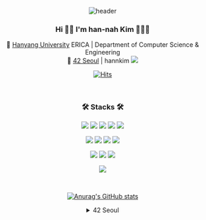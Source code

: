 <div align='center'>  
 
<!-- ![header](https://capsule-render.vercel.app/api?type=wave&color=gradient&customColorList=1,15,18,25,27&height=300&section=header&text=Hi🙌%20I'm%20han-nah%20Kim%20👩🏻‍💻&fontSize=40) -->
  ![header](https://capsule-render.vercel.app/api?type=waving&color=gradient&customColorList=1,15,18,25,27&height=150&section=header)
 
 ### Hi 🙌🏼   I'm han-nah Kim 👩🏻‍💻  
 🏫 [Hanyang University](https://www.hanyang.ac.kr/) ERICA | Department of Computer Science & Engineering  
 🏢 [42 Seoul](https://innovationacademy.kr/academy/contents/view?contentsNo=7&level=2&menuNo=8) | hannkim <img src="https://img.shields.io/badge/42Seoul-000000?style=flat-square&logo=42&logoColor=white"/></a>  

[![Hits](https://hits.seeyoufarm.com/api/count/incr/badge.svg?url=https%3A%2F%2Fgithub.com%2FKimhan-nah%2Fhit-counter&count_bg=%2379C83D&title_bg=%23555555&icon=&icon_color=%23E7E7E7&title=hits&edge_flat=true)](https://hits.seeyoufarm.com)


</br>
 
### 🛠 Stacks 🛠

<!--      badge 사용 방법
 <img src="https://img.shields.io/badge/쓰고자하는_텍스트-컬러코드?style=flat-square&logo=simpleicons에서_아이콘이름&logoColor=white"/></a>&nbsp 
-->
<img src="https://img.shields.io/badge/Java-007396?style=flat-square&logo=java&logoColor=white"/></a>
<img src="https://img.shields.io/badge/C-A8B9CC?style=flat-square&logo=C&logoColor=white"/></a>
<img src="https://img.shields.io/badge/C++-00599C?style=flat-square&logo=C%2B%2B&logoColor=white"/></a>
<img src="https://img.shields.io/badge/JavaScript-F7DF1E?style=flat-square&logo=JavaScript&logoColor=white"/></a>
<img src="https://img.shields.io/badge/TypeScript-3178C6?style=flat-square&logo=TypeScript&logoColor=white"/></a>


<img src="https://img.shields.io/badge/Spring-6DB33F?style=flat-square&logo=Spring&logoColor=white"/></a>
<img src="https://img.shields.io/badge/SpringBoot-6DB33F?style=flat-square&logo=SpringBoot&logoColor=white"/></a>
<img src="https://img.shields.io/badge/NestJS-E0234E?style=flat-square&logo=NestJS&logoColor=white"/></a>
<img src="https://img.shields.io/badge/Node.js-339933?style=flat-square&logo=Node.js&logoColor=white"/></a>
<!--
<img src="https://img.shields.io/badge/Socket.io-010101?style=flat-square&logo=Socket.io&logoColor=white"/></a>
-->
<img src="https://img.shields.io/badge/MySQL-4479A1?style=flat-square&logo=MySQL&logoColor=white"/></a>
<img src="https://img.shields.io/badge/PostgreSQL-4169E1?style=flat-square&logo=PostgreSQL&logoColor=white"/></a>
<img src="https://img.shields.io/badge/Redis-DC382D?style=flat-square&logo=Redis&logoColor=white"/></a>  


<img src="https://img.shields.io/badge/Docker-2496ED?style=flat-square&logo=Docker&logoColor=white"/></a>
<!-- <img src="https://img.shields.io/badge/Kubernetes-326CE5?style=flat-square&logo=Kubernetes&logoColor=white"/></a>   -->

</br>

[![Anurag's GitHub stats](https://github-readme-stats.vercel.app/api?username=Kimhan-nah&count_private=true&show_icons=true&theme=dracula)](https://github.com/anuraghazra/github-readme-stats)

<!-- [![Top Langs](https://github-readme-stats.vercel.app/api/top-langs/?username=Kimhan-nah&theme=dracula)](https://github.com/anuraghazra/github-readme-stats) -->

<details>
<summary> 42 Seoul </summary>
<div markdown="1">

[![hannkim's 42 stats](https://badge42.vercel.app/api/v2/cl6mmfaz100690gmokif8qy66/stats?cursusId=21&coalitionId=87)](https://github.com/JaeSeoKim/badge42)
</details>
<!--
<details>
<summary>42 Seoul</summary>
<div markdown="1">       

 
  <details>
  <summary>Certificate</summary>
  <img src="https://42js.vercel.app/api/v1/certificate/js-piscine-beta/hannkim" alt="hannkim" width="480px" />
 </details>
 <details>
  <summary> Subjects </summary> 
  
  |Circle|Subject|Score|
  |:---:|:-----:|:----:|
  |**0 circle**|**Libft**|[![hannkim's 42 Libft Score](https://badge42.vercel.app/api/v2/cl6mmfaz100690gmokif8qy66/project/2166511)](https://github.com/JaeSeoKim/badge42)|
  |**1 circle**|**get_next_line**|[![hannkim's 42 get_next_line Score](https://badge42.vercel.app/api/v2/cl6mmfaz100690gmokif8qy66/project/2180000)](https://github.com/JaeSeoKim/badge42)|
  ||**ft_printf**|[![hannkim's 42 ft_printf Score](https://badge42.vercel.app/api/v2/cl6mmfaz100690gmokif8qy66/project/2187306)](https://github.com/JaeSeoKim/badge42)|
  ||**netwhat**|[![hannkim's 42 netwhat Score](https://badge42.vercel.app/api/v2/cl6mmfaz100690gmokif8qy66/project/2179998)](https://github.com/JaeSeoKim/badge42)|
  ||**Born2beroot**|[![hannkim's 42 Born2beroot Score](https://badge42.vercel.app/api/v2/cl6mmfaz100690gmokif8qy66/project/2187305)](https://github.com/JaeSeoKim/badge42)|
  |**2 circle**|**Exam Rank 02**|[![hannkim's 42 Exam Rank 02 Score](https://badge42.vercel.app/api/v2/cl6mmfaz100690gmokif8qy66/project/2587181)](https://github.com/JaeSeoKim/badge42)|
  ||**so_long**|[![hannkim's 42 so_long Score](https://badge42.vercel.app/api/v2/cl6mmfaz100690gmokif8qy66/project/2494417)](https://github.com/JaeSeoKim/badge42)|
  ||**pipex**|[![hannkim's 42 pipex Score](https://badge42.vercel.app/api/v2/cl6mmfaz100690gmokif8qy66/project/2494416)](https://github.com/JaeSeoKim/badge42)|
  ||**push_swap**|[![hannkim's 42 push_swap Score](https://badge42.vercel.app/api/v2/cl6mmfaz100690gmokif8qy66/project/2363149)](https://github.com/JaeSeoKim/badge42)|
  |**3 cricle**|**Exam Rank 03**|[![hannkim's 42 Exam Rank 03 Score](https://badge42.vercel.app/api/v2/cl6mmfaz100690gmokif8qy66/project/2646310)](https://github.com/JaeSeoKim/badge42)|
  ||**Philosophers**|[![hannkim's 42 Philosophers Score](https://badge42.vercel.app/api/v2/cl6mmfaz100690gmokif8qy66/project/2562970)](https://github.com/JaeSeoKim/badge42)|
  ||**minishell**|[![hannkim's 42 minishell Score](https://badge42.vercel.app/api/v2/cl6mmfaz100690gmokif8qy66/project/2587353)](https://github.com/JaeSeoKim/badge42)|
  |**4 circle**|**exam04**|[![hannkim's 42 Exam Rank 04 Score](https://badge42.vercel.app/api/v2/cl6mmfaz100690gmokif8qy66/project/2739834)](https://github.com/JaeSeoKim/badge42)|
  ||**CPP Module 00**|[![hannkim's 42 CPP Module 00 Score](https://badge42.vercel.app/api/v2/cl6mmfaz100690gmokif8qy66/project/2739776)](https://github.com/JaeSeoKim/badge42)|
  ||**CPP Module 01**|[![hannkim's 42 CPP Module 01 Score](https://badge42.vercel.app/api/v2/cl6mmfaz100690gmokif8qy66/project/2747281)](https://github.com/JaeSeoKim/badge42)|
  ||**CPP Module 02**|[![hannkim's 42 CPP Module 02 Score](https://badge42.vercel.app/api/v2/cl6mmfaz100690gmokif8qy66/project/2748923)](https://github.com/JaeSeoKim/badge42)|
  ||**CPP Module 03**|[![hannkim's 42 CPP Module 03 Score](https://badge42.vercel.app/api/v2/cl6mmfaz100690gmokif8qy66/project/2752359)](https://github.com/JaeSeoKim/badge42)|
  ||**CPP Module 04**|[![hannkim's 42 CPP Module 04 Score](https://badge42.vercel.app/api/v2/cl6mmfaz100690gmokif8qy66/project/2753710)](https://github.com/JaeSeoKim/badge42)|
  ||**CPP Module 05**|[![hannkim's 42 CPP Module 05 Score](https://badge42.vercel.app/api/v2/cl6mmfaz100690gmokif8qy66/project/2756580)](https://github.com/JaeSeoKim/badge42)|
  ||**CPP Module 06**|[![hannkim's 42 CPP Module 06 Score](https://badge42.vercel.app/api/v2/cl6mmfaz100690gmokif8qy66/project/2762153)](https://github.com/JaeSeoKim/badge42)|
  ||**CPP Module 07**|[![hannkim's 42 CPP Module 07 Score](https://badge42.vercel.app/api/v2/cl6mmfaz100690gmokif8qy66/project/2763880)](https://github.com/JaeSeoKim/badge42)|
  ||**CPP Module 08**|[![hannkim's 42 CPP Module 08 Score](https://badge42.vercel.app/api/v2/cl6mmfaz100690gmokif8qy66/project/2764561)](https://github.com/JaeSeoKim/badge42)|
  ||**cub3d**|[![hannkim's 42 cub3d Score](https://badge42.vercel.app/api/v2/cl6mmfaz100690gmokif8qy66/project/2766632)](https://github.com/JaeSeoKim/badge42)|
 
 </details>

</div>
</details>
--> 
 
</div>

